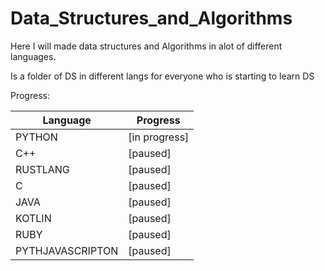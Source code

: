# Data_Structures_and_Algorithms
Here I will made data structures and Algorithms in alot of different languages.

Is a folder of DS in different langs for everyone who is starting to learn DS

Progress:


| Language | Progress |
| ------ | ------ |
| PYTHON | [in progress] |
| C++ | [paused] |
| RUSTLANG | [paused] |
| C | [paused] |
| JAVA | [paused] |
| KOTLIN | [paused] |
| RUBY | [paused] |
| PYTHJAVASCRIPTON | [paused] |



